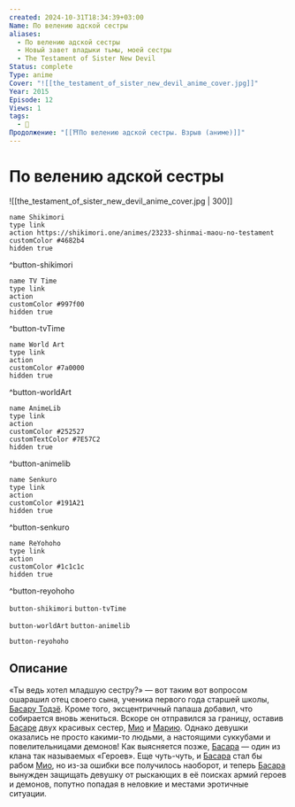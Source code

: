 ```yaml
---
created: 2024-10-31T18:34:39+03:00
Name: По велению адской сестры
aliases:
  - По велению адской сестры
  - Новый завет владыки тьмы, моей сестры
  - The Testament of Sister New Devil
Status: complete
Type: anime
Cover: "![[the_testament_of_sister_new_devil_anime_cover.jpg]]"
Year: 2015
Episode: 12
Views: 1
tags:
  - 🔞
Продолжение: "[[⛩️По велению адской сестры. Взрыв (аниме)]]"
---
```


# По велению адской сестры

![[the_testament_of_sister_new_devil_anime_cover.jpg | 300]]

```button
name Shikimori
type link
action https://shikimori.one/animes/23233-shinmai-maou-no-testament
customColor #4682b4
hidden true
```
^button-shikimori

```button
name TV Time
type link
action 
customColor #997f00
hidden true
```
^button-tvTime

```button
name World Art
type link
action 
customColor #7a0000
hidden true
```
^button-worldArt

```button
name AnimeLib
type link
action 
customColor #252527
customTextColor #7E57C2
hidden true
```
^button-animelib

```button
name Senkuro
type link
action 
customColor #191A21
hidden true
```
^button-senkuro

```button
name ReYohoho
type link
action 
customColor #1c1c1c
hidden true
```
^button-reyohoho



`button-shikimori` `button-tvTime`

`button-worldArt` `button-animelib`

`button-reyohoho`

## Описание

«Ты ведь хотел младшую сестру?» — вот таким вот вопросом ошарашил отец своего сына, ученика первого года старшей школы, [Басару Тодзё](https://shikimori.one/characters/94339-basara-toujou). Кроме того, эксцентричный папаша добавил, что собирается вновь жениться. Вскоре он отправился за границу, оставив [Басаре](https://shikimori.one/characters/94339-basara-toujou) двух красивых сестер, [Мио](https://shikimori.one/characters/92789-mio-naruse) и [Марию](https://shikimori.one/characters/110933-maria-naruse). Однако девушки оказались не просто какими-то людьми, а настоящими суккубами и повелительницами демонов! Как выясняется позже, [Басара](https://shikimori.one/characters/94339-basara-toujou) — один из клана так называемых «Героев». Еще чуть-чуть, и [Басара](https://shikimori.one/characters/94339-basara-toujou) стал бы рабом [Мио](https://shikimori.one/characters/92789-mio-naruse), но из-за ошибки все получилось наоборот, и теперь [Басара](https://shikimori.one/characters/94339-basara-toujou) вынужден защищать девушку от рыскающих в её поисках армий героев и демонов, попутно попадая в неловкие и местами эротичные ситуации.
